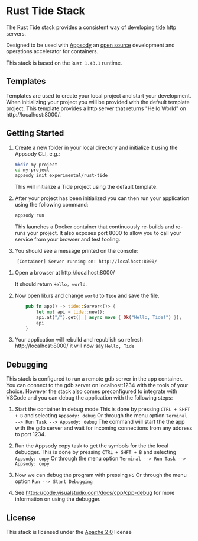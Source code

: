 # Rust Tide Stack

The Rust Tide stack provides a consistent way of developing [tide](https://github.com/http-rs/tide) http servers.

Designed to be used with [Appsody](https://appsody.dev/) an [open source](https://github.com/appsody/) development and operations accelerator for containers.

This stack is based on the `Rust 1.43.1` runtime.

## Templates

Templates are used to create your local project and start your development. When initializing your project you will be provided with the default template project. This template provides a http server that returns "Hello World" on http://localhost:8000/.

## Getting Started

1. Create a new folder in your local directory and initialize it using the Appsody CLI, e.g.:

    ```bash
    mkdir my-project
    cd my-project
    appsody init experimental/rust-tide
    ```
    This will initialize a Tide project using the default template.

1. After your project has been initialized you can then run your application using the following command:

    ```bash
    appsody run
    ```

    This launches a Docker container that continuously re-builds and re-runs your project. It also exposes port 8000 to allow you to call your service from your browser and test tooling.

1. You should see a message printed on the console:

```
    [Container] Server running on: http://localhost:8000/
```

1. Open a browser at http://localhost:8000/
     
     It should return `Hello, world`.

1. Now open lib.rs and change `world` to `Tide` and save the file.

    ```rust
        pub fn app() -> tide::Server<()> {    
            let mut api = tide::new();
            api.at("/").get(|_| async move { Ok("Hello, Tide!") });
            api
        }
    ```

1. Your application will rebuild and republish so refresh http://localhost:8000/ it will now say `Hello, Tide`


## Debugging

This stack is configured to run a remote gdb server in the app container. 
You can connect to the gdb server on localhost:1234 with the tools of your choice.
However the stack also comes preconfigured to integrate with VSCode and you can debug the application with the following steps:

1. Start the container in debug mode
   This is done by pressing `CTRL + SHFT + B` and selecting `Appsody: debug` 
   Or through the menu option `Terminal --> Run Task --> Appsody: debug`
   The command will start the the app with the gdb server and wait for incoming connections from any address to port 1234. 

2. Run the Appsody copy task to get the symbols for the the local debugger.
   This is done by pressing `CTRL + SHFT + B` and selecting `Appsody: copy` 
   Or through the menu option `Terminal --> Run Task --> Appsody: copy`
    
3. Now we can debug the program with pressing `F5`
   Or through the menu option `Run --> Start Debugging`

4. See https://code.visualstudio.com/docs/cpp/cpp-debug for more information on using the debugger.

## License

This stack is licensed under the [Apache 2.0](./image/LICENSE) license